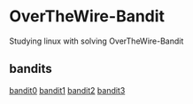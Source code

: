 # OverTheWire-Bandit
Studying linux with solving OverTheWire-Bandit

## bandits

[bandit0](bandit0.md)
[bandit1](bandit1.md)
[bandit2](bandit2.md)
[bandit3](bandit3.md)
